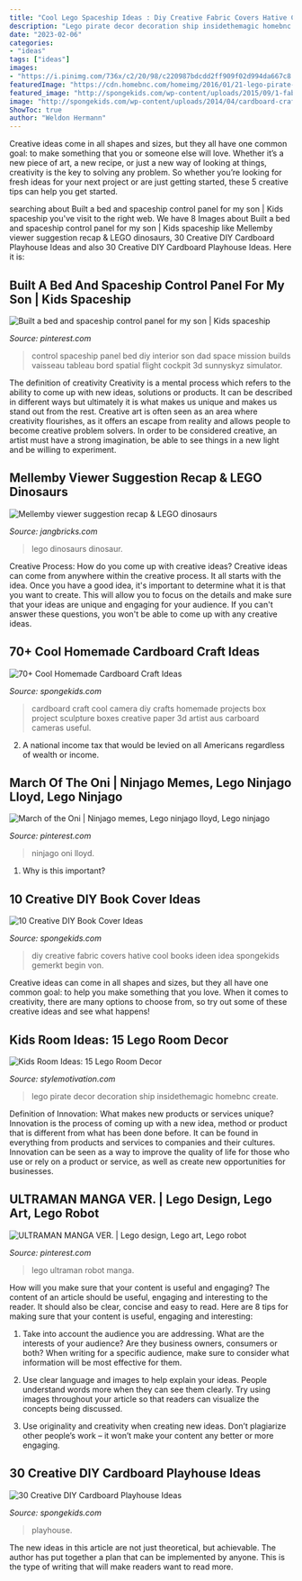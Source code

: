 ```yaml
---
title: "Cool Lego Spaceship Ideas : Diy Creative Fabric Covers Hative Cool Books Ideen Idea Spongekids Gemerkt Begin Von"
description: "Lego pirate decor decoration ship insidethemagic homebnc create"
date: "2023-02-06"
categories:
- "ideas"
tags: ["ideas"]
images:
- "https://i.pinimg.com/736x/c2/20/98/c220987bdcdd2ff909f02d994da667c8.jpg"
featuredImage: "https://cdn.homebnc.com/homeimg/2016/01/21-lego-pirate-room-decoration-ideas-homebnc.jpg"
featured_image: "http://spongekids.com/wp-content/uploads/2015/09/1-fabric-book-cover.jpg"
image: "http://spongekids.com/wp-content/uploads/2014/04/cardboard-crafts/21-diy-cardboard-craft-camera.jpg"
ShowToc: true
author: "Weldon Hermann"
---
```



Creative ideas come in all shapes and sizes, but they all have one common goal: to make something that you or someone else will love. Whether it’s a new piece of art, a new recipe, or just a new way of looking at things, creativity is the key to solving any problem. So whether you’re looking for fresh ideas for your next project or are just getting started, these 5 creative tips can help you get started.

	

		
searching about Built a bed and spaceship control panel for my son | Kids spaceship you've visit to the right web. We have 8 Images about Built a bed and spaceship control panel for my son | Kids spaceship like Mellemby viewer suggestion recap &amp; LEGO dinosaurs, 30 Creative DIY Cardboard Playhouse Ideas and also 30 Creative DIY Cardboard Playhouse Ideas. Here it is:
		
    
## Built A Bed And Spaceship Control Panel For My Son | Kids Spaceship

<img loading=lazy src="https://i.pinimg.com/736x/c2/20/98/c220987bdcdd2ff909f02d994da667c8.jpg" onerror="this.onerror=null;this.src='https://tse3.mm.bing.net/th?id=OIP.1O_vj3L5i5XtTxhgRRse8gHaJ3&amp;pid=15.1';" alt="Built a bed and spaceship control panel for my son | Kids spaceship">

_Source: pinterest.com_

>control spaceship panel bed diy interior son dad space mission builds vaisseau tableau bord spatial flight cockpit 3d sunnyskyz simulator. 

	

The definition of creativity
Creativity is a mental process which refers to the ability to come up with new ideas, solutions or products. It can be described in different ways but ultimately it is what makes us unique and makes us stand out from the rest. Creative art is often seen as an area where creativity flourishes, as it offers an escape from reality and allows people to become creative problem solvers. In order to be considered creative, an artist must have a strong imagination, be able to see things in a new light and be willing to experiment.

    
## Mellemby Viewer Suggestion Recap &amp; LEGO Dinosaurs

<img loading=lazy src="https://4.bp.blogspot.com/-WLWQ5x2xNRM/WreWEIf1FzI/AAAAAAAAT-4/uu4L5gBzbSUAi4fS8U961Y2osDGXJNaMwCLcBGAs/w1200-h630-p-k-no-nu/180323a-lego-dinosaur-problem.jpg" onerror="this.onerror=null;this.src='https://tse2.mm.bing.net/th?id=OIP.7RalptzpUKnVKYm5hx9sMQHaD4&amp;pid=15.1';" alt="Mellemby viewer suggestion recap &amp; LEGO dinosaurs">

_Source: jangbricks.com_

>lego dinosaurs dinosaur. 

	

Creative Process: How do you come up with creative ideas?
Creative ideas can come from anywhere within the creative process. It all starts with the idea. Once you have a good idea, it's important to determine what it is that you want to create. This will allow you to focus on the details and make sure that your ideas are unique and engaging for your audience. If you can't answer these questions, you won't be able to come up with any creative ideas.

    
## 70+ Cool Homemade Cardboard Craft Ideas

<img loading=lazy src="http://spongekids.com/wp-content/uploads/2014/04/cardboard-crafts/21-diy-cardboard-craft-camera.jpg" onerror="this.onerror=null;this.src='https://tse1.mm.bing.net/th?id=OIP.UNgqKMiGlt1cnmAG4t01KgHaFi&amp;pid=15.1';" alt="70+ Cool Homemade Cardboard Craft Ideas">

_Source: spongekids.com_

>cardboard craft cool camera diy crafts homemade projects box project sculpture boxes creative paper 3d artist aus carboard cameras useful. 

	

2. A national income tax that would be levied on all Americans regardless of wealth or income.

    
## March Of The Oni | Ninjago Memes, Lego Ninjago Lloyd, Lego Ninjago

<img loading=lazy src="https://i.pinimg.com/736x/bf/5f/ce/bf5fce9ad98cffa82c8804381930dc5b.jpg" onerror="this.onerror=null;this.src='https://tse3.mm.bing.net/th?id=OIP.7Qyj4XEYI6cHNhdBXCsgKgHaKe&amp;pid=15.1';" alt="March of the Oni | Ninjago memes, Lego ninjago lloyd, Lego ninjago">

_Source: pinterest.com_

>ninjago oni lloyd. 

	

1) Why is this important?

    
## 10 Creative DIY Book Cover Ideas

<img loading=lazy src="http://spongekids.com/wp-content/uploads/2015/09/1-fabric-book-cover.jpg" onerror="this.onerror=null;this.src='https://tse3.mm.bing.net/th?id=OIP.KZDOxBZwbBBHNdekzlFSOQHaK4&amp;pid=15.1';" alt="10 Creative DIY Book Cover Ideas">

_Source: spongekids.com_

>diy creative fabric covers hative cool books ideen idea spongekids gemerkt begin von. 

	

Creative ideas can come in all shapes and sizes, but they all have one common goal: to help you make something that you love. When it comes to creativity, there are many options to choose from, so try out some of these creative ideas and see what happens!

    
## Kids Room Ideas: 15 Lego Room Decor

<img loading=lazy src="https://cdn.homebnc.com/homeimg/2016/01/21-lego-pirate-room-decoration-ideas-homebnc.jpg" onerror="this.onerror=null;this.src='https://tse3.mm.bing.net/th?id=OIP.N8sCcl69M_KfVgLJTMY_RQHaE8&amp;pid=15.1';" alt="Kids Room Ideas: 15 Lego Room Decor">

_Source: stylemotivation.com_

>lego pirate decor decoration ship insidethemagic homebnc create. 

	

Definition of Innovation: What makes new products or services unique?
Innovation is the process of coming up with a new idea, method or product that is different from what has been done before. It can be found in everything from products and services to companies and their cultures. Innovation can be seen as a way to improve the quality of life for those who use or rely on a product or service, as well as create new opportunities for businesses.

    
## ULTRAMAN MANGA VER. | Lego Design, Lego Art, Lego Robot

<img loading=lazy src="https://i.pinimg.com/736x/47/d4/be/47d4be5de13b759e99552f7d6db19cc1.jpg" onerror="this.onerror=null;this.src='https://tse4.mm.bing.net/th?id=OIP.0ycMFQoIseebK6FYLm20GQDYEg&amp;pid=15.1';" alt="ULTRAMAN MANGA VER. | Lego design, Lego art, Lego robot">

_Source: pinterest.com_

>lego ultraman robot manga. 

	

How will you make sure that your content is useful and engaging?
The content of an article should be useful, engaging and interesting to the reader. It should also be clear, concise and easy to read. Here are 8 tips for making sure that your content is useful, engaging and interesting:
1. Take into account the audience you are addressing. What are the interests of your audience? Are they business owners, consumers or both? When writing for a specific audience, make sure to consider what information will be most effective for them.

2. Use clear language and images to help explain your ideas. People understand words more when they can see them clearly. Try using images throughout your article so that readers can visualize the concepts being discussed.

3. Use originality and creativity when creating new ideas. Don’t plagiarize other people’s work – it won’t make your content any better or more engaging.

    
## 30 Creative DIY Cardboard Playhouse Ideas

<img loading=lazy src="https://spongekids.com/wp-content/uploads/2014/04/cardboard-playhouse/12-rocket-cardboard-playhouse.jpg" onerror="this.onerror=null;this.src='https://tse3.mm.bing.net/th?id=OIP.b47Uru8GuZfxUbXWsjl-iAHaLH&amp;pid=15.1';" alt="30 Creative DIY Cardboard Playhouse Ideas">

_Source: spongekids.com_

>playhouse. 

	

The new ideas in this article are not just theoretical, but achievable. The author has put together a plan that can be implemented by anyone. This is the type of writing that will make readers want to read more.

